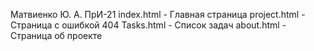 Матвиенко Ю. А.
ПрИ-21
index.html - Главная страница
project.html - Страница с ошибкой 404
Tasks.html - Список задач
about.html - Страница об проекте
